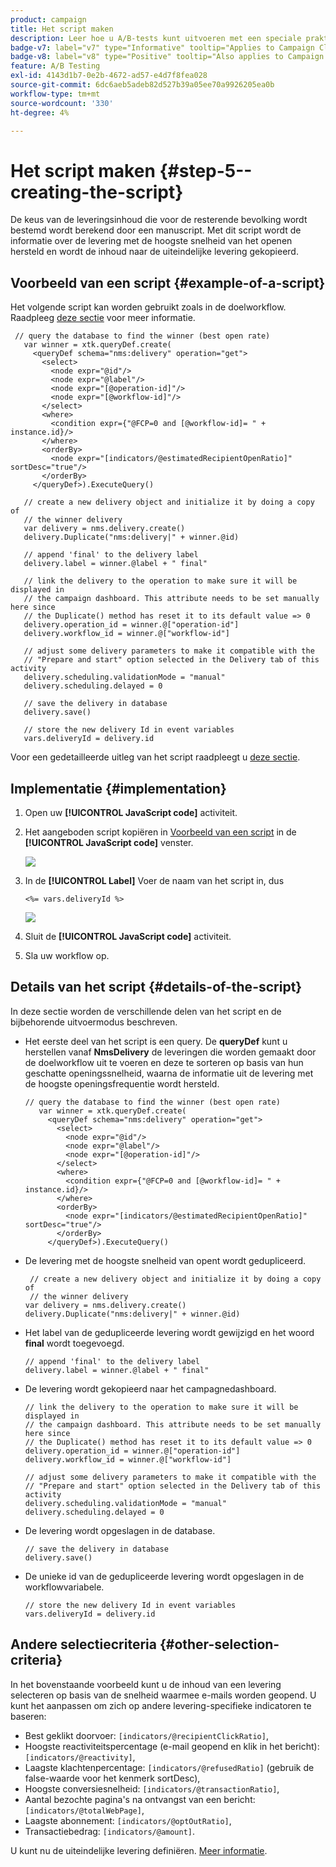 ```yaml
---
product: campaign
title: Het script maken
description: Leer hoe u A/B-tests kunt uitvoeren met een speciale praktijkcase
badge-v7: label="v7" type="Informative" tooltip="Applies to Campaign Classic v7"
badge-v8: label="v8" type="Positive" tooltip="Also applies to Campaign v8"
feature: A/B Testing
exl-id: 4143d1b7-0e2b-4672-ad57-e4d7f8fea028
source-git-commit: 6dc6aeb5adeb82d527b39a05ee70a9926205ea0b
workflow-type: tm+mt
source-wordcount: '330'
ht-degree: 4%

---
```


# Het script maken {#step-5--creating-the-script}



De keus van de leveringsinhoud die voor de resterende bevolking wordt bestemd wordt berekend door een manuscript. Met dit script wordt de informatie over de levering met de hoogste snelheid van het openen hersteld en wordt de inhoud naar de uiteindelijke levering gekopieerd.

## Voorbeeld van een script {#example-of-a-script}

Het volgende script kan worden gebruikt zoals in de doelworkflow. Raadpleeg [deze sectie](#implementation) voor meer informatie.

```
 // query the database to find the winner (best open rate)
   var winner = xtk.queryDef.create(
     <queryDef schema="nms:delivery" operation="get">
       <select>
         <node expr="@id"/>
         <node expr="@label"/>
         <node expr="[@operation-id]"/>
         <node expr="[@workflow-id]"/>
       </select>
       <where>
         <condition expr={"@FCP=0 and [@workflow-id]= " + instance.id}/>
       </where>
       <orderBy>
         <node expr="[indicators/@estimatedRecipientOpenRatio]" sortDesc="true"/>
       </orderBy>
     </queryDef>).ExecuteQuery()
   
   // create a new delivery object and initialize it by doing a copy of
   // the winner delivery
   var delivery = nms.delivery.create()
   delivery.Duplicate("nms:delivery|" + winner.@id)

   // append 'final' to the delivery label
   delivery.label = winner.@label + " final"

   // link the delivery to the operation to make sure it will be displayed in
   // the campaign dashboard. This attribute needs to be set manually here since 
   // the Duplicate() method has reset it to its default value => 0
   delivery.operation_id = winner.@["operation-id"]
   delivery.workflow_id = winner.@["workflow-id"]

   // adjust some delivery parameters to make it compatible with the 
   // "Prepare and start" option selected in the Delivery tab of this activity
   delivery.scheduling.validationMode = "manual"
   delivery.scheduling.delayed = 0
 
   // save the delivery in database
   delivery.save()
 
   // store the new delivery Id in event variables
   vars.deliveryId = delivery.id
```

Voor een gedetailleerde uitleg van het script raadpleegt u [deze sectie](#details-of-the-script).

## Implementatie {#implementation}

1. Open uw **[!UICONTROL JavaScript code]** activiteit.
1. Het aangeboden script kopiëren in [Voorbeeld van een script](#example-of-a-script) in de **[!UICONTROL JavaScript code]** venster.

   ![](assets/use_case_abtesting_configscript_002.png)

1. In de **[!UICONTROL Label]** Voer de naam van het script in, dus

   ```
   <%= vars.deliveryId %>
   ```

   ![](assets/use_case_abtesting_configscript_003.png)

1. Sluit de **[!UICONTROL JavaScript code]** activiteit.
1. Sla uw workflow op.

## Details van het script {#details-of-the-script}

In deze sectie worden de verschillende delen van het script en de bijbehorende uitvoermodus beschreven.

* Het eerste deel van het script is een query. De **queryDef** kunt u herstellen vanaf **NmsDelivery** de leveringen die worden gemaakt door de doelworkflow uit te voeren en deze te sorteren op basis van hun geschatte openingssnelheid, waarna de informatie uit de levering met de hoogste openingsfrequentie wordt hersteld.

   ```
   // query the database to find the winner (best open rate)
      var winner = xtk.queryDef.create(
        <queryDef schema="nms:delivery" operation="get">
          <select>
            <node expr="@id"/>
            <node expr="@label"/>
            <node expr="[@operation-id]"/>
          </select>
          <where>
            <condition expr={"@FCP=0 and [@workflow-id]= " + instance.id}/>
          </where>
          <orderBy>
            <node expr="[indicators/@estimatedRecipientOpenRatio]" sortDesc="true"/>
          </orderBy>
        </queryDef>).ExecuteQuery()
   ```

* De levering met de hoogste snelheid van opent wordt gedupliceerd.

   ```
    // create a new delivery object and initialize it by doing a copy of
    // the winner delivery
   var delivery = nms.delivery.create()
   delivery.Duplicate("nms:delivery|" + winner.@id)
   ```

* Het label van de gedupliceerde levering wordt gewijzigd en het woord **final** wordt toegevoegd.

   ```
   // append 'final' to the delivery label
   delivery.label = winner.@label + " final"
   ```

* De levering wordt gekopieerd naar het campagnedashboard.

   ```
   // link the delivery to the operation to make sure it will be displayed in
   // the campaign dashboard. This attribute needs to be set manually here since 
   // the Duplicate() method has reset it to its default value => 0
   delivery.operation_id = winner.@["operation-id"]
   delivery.workflow_id = winner.@["workflow-id"]
   ```

   ```
   // adjust some delivery parameters to make it compatible with the 
   // "Prepare and start" option selected in the Delivery tab of this activity
   delivery.scheduling.validationMode = "manual"
   delivery.scheduling.delayed = 0
   ```

* De levering wordt opgeslagen in de database.

   ```
   // save the delivery in database
   delivery.save()
   ```

* De unieke id van de gedupliceerde levering wordt opgeslagen in de workflowvariabele.

   ```
   // store the new delivery Id in event variables
   vars.deliveryId = delivery.id
   ```

## Andere selectiecriteria {#other-selection-criteria}

In het bovenstaande voorbeeld kunt u de inhoud van een levering selecteren op basis van de snelheid waarmee e-mails worden geopend. U kunt het aanpassen om zich op andere levering-specifieke indicatoren te baseren:

* Best geklikt doorvoer: `[indicators/@recipientClickRatio]`,
* Hoogste reactiviteitspercentage (e-mail geopend en klik in het bericht): `[indicators/@reactivity]`,
* Laagste klachtenpercentage: `[indicators/@refusedRatio]` (gebruik de false-waarde voor het kenmerk sortDesc),
* Hoogste conversiesnelheid: `[indicators/@transactionRatio]`,
* Aantal bezochte pagina&#39;s na ontvangst van een bericht: `[indicators/@totalWebPage]`,
* Laagste abonnement: `[indicators/@optOutRatio]`,
* Transactiebedrag: `[indicators/@amount]`.

U kunt nu de uiteindelijke levering definiëren. [Meer informatie](a-b-testing-uc-final-delivery.md).
